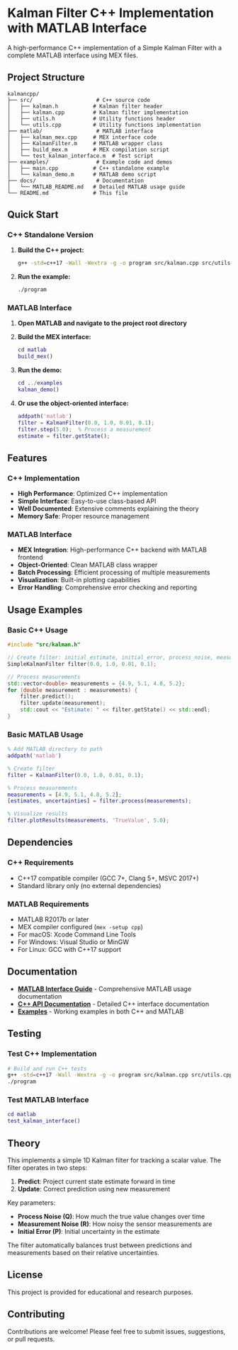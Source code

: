 # Kalman Filter C++ Implementation with MATLAB Interface

A high-performance C++ implementation of a Simple Kalman Filter with a complete MATLAB interface using MEX files.

## Project Structure

```
kalmancpp/
├── src/                    # C++ source code
│   ├── kalman.h           # Kalman filter header
│   ├── kalman.cpp         # Kalman filter implementation
│   ├── utils.h            # Utility functions header
│   └── utils.cpp          # Utility functions implementation
├── matlab/                 # MATLAB interface
│   ├── kalman_mex.cpp     # MEX interface code
│   ├── KalmanFilter.m     # MATLAB wrapper class
│   ├── build_mex.m        # MEX compilation script
│   └── test_kalman_interface.m  # Test script
├── examples/               # Example code and demos
│   ├── main.cpp           # C++ standalone example
│   └── kalman_demo.m      # MATLAB demo script
├── docs/                   # Documentation
│   └── MATLAB_README.md   # Detailed MATLAB usage guide
└── README.md              # This file
```

## Quick Start

### C++ Standalone Version

1. **Build the C++ project:**

   ```bash
   g++ -std=c++17 -Wall -Wextra -g -o program src/kalman.cpp src/utils.cpp examples/main.cpp
   ```

2. **Run the example:**
   ```bash
   ./program
   ```

### MATLAB Interface

1. **Open MATLAB and navigate to the project root directory**

2. **Build the MEX interface:**

   ```matlab
   cd matlab
   build_mex()
   ```

3. **Run the demo:**

   ```matlab
   cd ../examples
   kalman_demo()
   ```

4. **Or use the object-oriented interface:**
   ```matlab
   addpath('matlab')
   filter = KalmanFilter(0.0, 1.0, 0.01, 0.1);
   filter.step(5.0);  % Process a measurement
   estimate = filter.getState();
   ```

## Features

### C++ Implementation

- **High Performance**: Optimized C++ implementation
- **Simple Interface**: Easy-to-use class-based API
- **Well Documented**: Extensive comments explaining the theory
- **Memory Safe**: Proper resource management

### MATLAB Interface

- **MEX Integration**: High-performance C++ backend with MATLAB frontend
- **Object-Oriented**: Clean MATLAB class wrapper
- **Batch Processing**: Efficient processing of multiple measurements
- **Visualization**: Built-in plotting capabilities
- **Error Handling**: Comprehensive error checking and reporting

## Usage Examples

### Basic C++ Usage

```cpp
#include "src/kalman.h"

// Create filter: initial_estimate, initial_error, process_noise, measurement_noise
SimpleKalmanFilter filter(0.0, 1.0, 0.01, 0.1);

// Process measurements
std::vector<double> measurements = {4.9, 5.1, 4.8, 5.2};
for (double measurement : measurements) {
    filter.predict();
    filter.update(measurement);
    std::cout << "Estimate: " << filter.getState() << std::endl;
}
```

### Basic MATLAB Usage

```matlab
% Add MATLAB directory to path
addpath('matlab')

% Create filter
filter = KalmanFilter(0.0, 1.0, 0.01, 0.1);

% Process measurements
measurements = [4.9, 5.1, 4.8, 5.2];
[estimates, uncertainties] = filter.process(measurements);

% Visualize results
filter.plotResults(measurements, 'TrueValue', 5.0);
```

## Dependencies

### C++ Requirements

- C++17 compatible compiler (GCC 7+, Clang 5+, MSVC 2017+)
- Standard library only (no external dependencies)

### MATLAB Requirements

- MATLAB R2017b or later
- MEX compiler configured (`mex -setup cpp`)
- For macOS: Xcode Command Line Tools
- For Windows: Visual Studio or MinGW
- For Linux: GCC with C++17 support

## Documentation

- **[MATLAB Interface Guide](docs/MATLAB_README.md)** - Comprehensive MATLAB usage documentation
- **[C++ API Documentation](src/kalman.h)** - Detailed C++ interface documentation
- **[Examples](examples/)** - Working examples in both C++ and MATLAB

## Testing

### Test C++ Implementation

```bash
# Build and run C++ tests
g++ -std=c++17 -Wall -Wextra -g -o program src/kalman.cpp src/utils.cpp examples/main.cpp
./program
```

### Test MATLAB Interface

```matlab
cd matlab
test_kalman_interface()
```

## Theory

This implements a simple 1D Kalman filter for tracking a scalar value. The filter operates in two steps:

1. **Predict**: Project current state estimate forward in time
2. **Update**: Correct prediction using new measurement

Key parameters:

- **Process Noise (Q)**: How much the true value changes over time
- **Measurement Noise (R)**: How noisy the sensor measurements are
- **Initial Error (P)**: Initial uncertainty in the estimate

The filter automatically balances trust between predictions and measurements based on their relative uncertainties.

## License

This project is provided for educational and research purposes.

## Contributing

Contributions are welcome! Please feel free to submit issues, suggestions, or pull requests.
